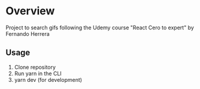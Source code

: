 # Overview

Project to search gifs following the Udemy course "React Cero to expert" by Fernando Herrera

## Usage

1. Clone repository
2. Run yarn in the CLI
3. yarn dev (for development)
